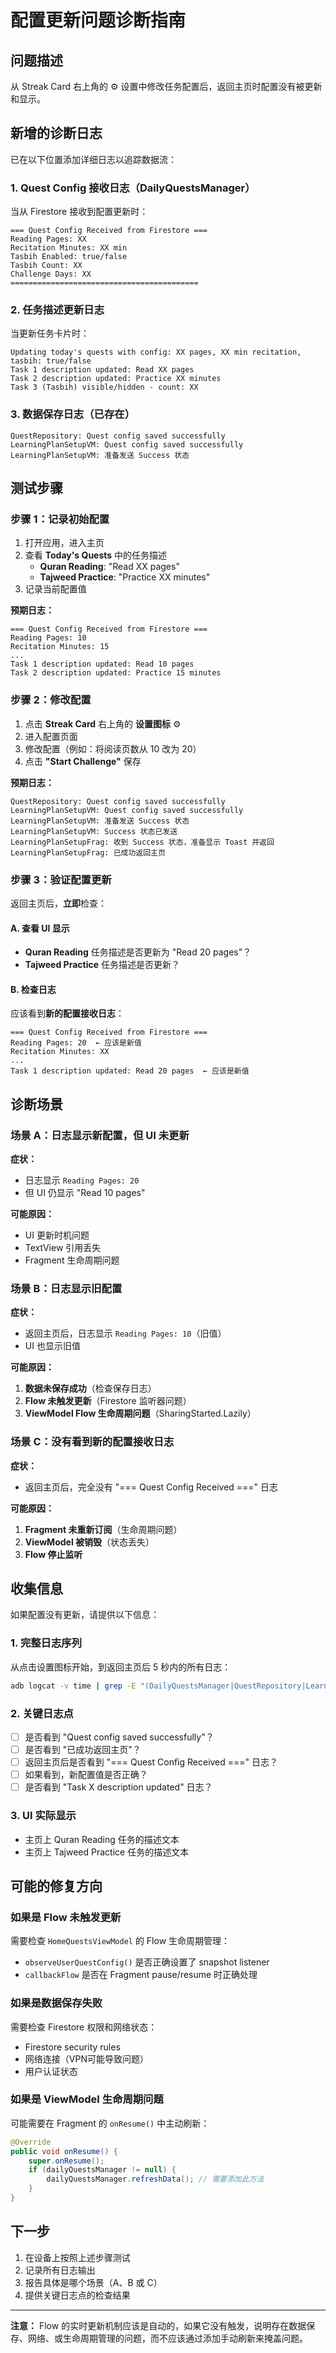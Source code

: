 # 配置更新问题诊断指南

## 问题描述
从 Streak Card 右上角的 ⚙️ 设置中修改任务配置后，返回主页时配置没有被更新和显示。

## 新增的诊断日志

已在以下位置添加详细日志以追踪数据流：

### 1. Quest Config 接收日志（DailyQuestsManager）
当从 Firestore 接收到配置更新时：
```
=== Quest Config Received from Firestore ===
Reading Pages: XX
Recitation Minutes: XX min
Tasbih Enabled: true/false
Tasbih Count: XX
Challenge Days: XX
==========================================
```

### 2. 任务描述更新日志
当更新任务卡片时：
```
Updating today's quests with config: XX pages, XX min recitation, tasbih: true/false
Task 1 description updated: Read XX pages
Task 2 description updated: Practice XX minutes
Task 3 (Tasbih) visible/hidden - count: XX
```

### 3. 数据保存日志（已存在）
```
QuestRepository: Quest config saved successfully
LearningPlanSetupVM: Quest config saved successfully
LearningPlanSetupVM: 准备发送 Success 状态
```

## 测试步骤

### 步骤 1：记录初始配置
1. 打开应用，进入主页
2. 查看 **Today's Quests** 中的任务描述
   - **Quran Reading**: "Read XX pages"
   - **Tajweed Practice**: "Practice XX minutes"
3. 记录当前配置值

**预期日志：**
```
=== Quest Config Received from Firestore ===
Reading Pages: 10
Recitation Minutes: 15
...
Task 1 description updated: Read 10 pages
Task 2 description updated: Practice 15 minutes
```

### 步骤 2：修改配置
1. 点击 **Streak Card** 右上角的 **设置图标** ⚙️
2. 进入配置页面
3. 修改配置（例如：将阅读页数从 10 改为 20）
4. 点击 **"Start Challenge"** 保存

**预期日志：**
```
QuestRepository: Quest config saved successfully
LearningPlanSetupVM: Quest config saved successfully
LearningPlanSetupVM: 准备发送 Success 状态
LearningPlanSetupVM: Success 状态已发送
LearningPlanSetupFrag: 收到 Success 状态，准备显示 Toast 并返回
LearningPlanSetupFrag: 已成功返回主页
```

### 步骤 3：验证配置更新
返回主页后，**立即**检查：

#### A. 查看 UI 显示
- **Quran Reading** 任务描述是否更新为 "Read 20 pages"？
- **Tajweed Practice** 任务描述是否更新？

#### B. 检查日志
应该看到**新的配置接收日志**：
```
=== Quest Config Received from Firestore ===
Reading Pages: 20  ← 应该是新值
Recitation Minutes: XX
...
Task 1 description updated: Read 20 pages  ← 应该是新值
```

## 诊断场景

### 场景 A：日志显示新配置，但 UI 未更新
**症状：**
- 日志显示 `Reading Pages: 20`
- 但 UI 仍显示 "Read 10 pages"

**可能原因：**
- UI 更新时机问题
- TextView 引用丢失
- Fragment 生命周期问题

### 场景 B：日志显示旧配置
**症状：**
- 返回主页后，日志显示 `Reading Pages: 10`（旧值）
- UI 也显示旧值

**可能原因：**
1. **数据未保存成功**（检查保存日志）
2. **Flow 未触发更新**（Firestore 监听器问题）
3. **ViewModel Flow 生命周期问题**（SharingStarted.Lazily）

### 场景 C：没有看到新的配置接收日志
**症状：**
- 返回主页后，完全没有 "=== Quest Config Received ===" 日志

**可能原因：**
1. **Fragment 未重新订阅**（生命周期问题）
2. **ViewModel 被销毁**（状态丢失）
3. **Flow 停止监听**

## 收集信息

如果配置没有更新，请提供以下信息：

### 1. 完整日志序列
从点击设置图标开始，到返回主页后 5 秒内的所有日志：
```bash
adb logcat -v time | grep -E "(DailyQuestsManager|QuestRepository|LearningPlanSetup)" > log.txt
```

### 2. 关键日志点
- [ ] 是否看到 "Quest config saved successfully"？
- [ ] 是否看到 "已成功返回主页"？
- [ ] 返回主页后是否看到 "=== Quest Config Received ===" 日志？
- [ ] 如果看到，新配置值是否正确？
- [ ] 是否看到 "Task X description updated" 日志？

### 3. UI 实际显示
- 主页上 Quran Reading 任务的描述文本
- 主页上 Tajweed Practice 任务的描述文本

## 可能的修复方向

### 如果是 Flow 未触发更新
需要检查 `HomeQuestsViewModel` 的 Flow 生命周期管理：
- `observeUserQuestConfig()` 是否正确设置了 snapshot listener
- `callbackFlow` 是否在 Fragment pause/resume 时正确处理

### 如果是数据保存失败
需要检查 Firestore 权限和网络状态：
- Firestore security rules
- 网络连接（VPN可能导致问题）
- 用户认证状态

### 如果是 ViewModel 生命周期问题
可能需要在 Fragment 的 `onResume()` 中主动刷新：
```java
@Override
public void onResume() {
    super.onResume();
    if (dailyQuestsManager != null) {
        dailyQuestsManager.refreshData(); // 需要添加此方法
    }
}
```

## 下一步
1. 在设备上按照上述步骤测试
2. 记录所有日志输出
3. 报告具体是哪个场景（A、B 或 C）
4. 提供关键日志点的检查结果

---

**注意：** Flow 的实时更新机制应该是自动的，如果它没有触发，说明存在数据保存、网络、或生命周期管理的问题，而不应该通过添加手动刷新来掩盖问题。

